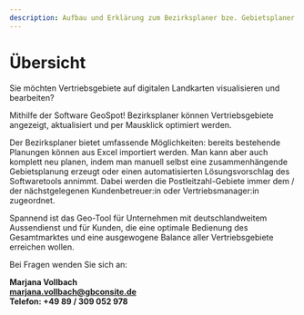 ```yaml
---
description: Aufbau und Erklärung zum Bezirksplaner bze. Gebietsplaner
---
```


# Übersicht

Sie möchten Vertriebsgebiete auf digitalen Landkarten visualisieren und bearbeiten?

Mithilfe der Software GeoSpot! Bezirksplaner können Vertriebsgebiete angezeigt, aktualisiert und per Mausklick optimiert werden. 

Der Bezirksplaner bietet umfassende Möglichkeiten: bereits bestehende Planungen können aus Excel importiert werden. Man kann aber auch komplett neu planen, indem man manuell selbst eine zusammenhängende Gebietsplanung erzeugt oder einen automatisierten Lösungsvorschlag des Softwaretools annimmt. Dabei werden die Postleitzahl-Gebiete immer dem / der nächstgelegenen Kundenbetreuer:in oder Vertriebsmanager:in zugeordnet.

Spannend ist das Geo-Tool für Unternehmen mit deutschlandweitem Aussendienst und für Kunden, die eine optimale Bedienung des Gesamtmarktes und eine ausgewogene Balance aller Vertriebsgebiete erreichen wollen.

Bei Fragen wenden Sie sich an:

**Marjana Vollbach<br>
[marjana.vollbach@gbconsite.de](mailto:marjana.vollbach@gbconsite.de)<br>
Telefon: +49 89 / 309 052 978**


